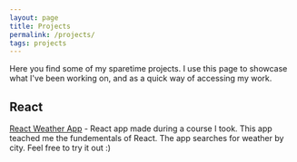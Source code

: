 ```yaml
---
layout: page
title: Projects
permalink: /projects/
tags: projects
---
```


Here you find some of my sparetime projects. I use this page to showcase what I've been working on, and as a quick way of accessing my work.

React
------

[React Weather App](http://thawing-lowlands-87282.herokuapp.com/) - React app made during a course I took. This app teached me the fundementals of React. The app searches for weather by city. Feel free to try it out :)
